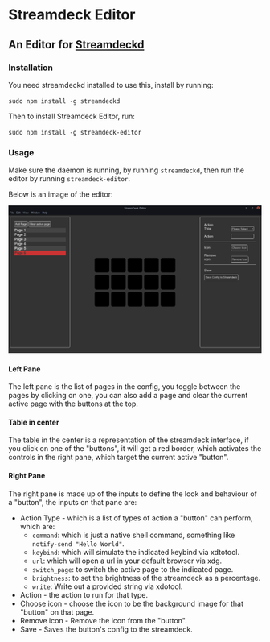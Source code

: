 # Streamdeck Editor
## An Editor for [Streamdeckd](https://github.com/the-jonsey/streamdeckd)

### Installation

You need streamdeckd installed to use this, install by running:

`sudo npm install -g streamdeckd`

Then to install Streamdeck Editor, run:

`sudo npm install -g streamdeck-editor`

### Usage

Make sure the daemon is running, by running `streamdeckd`, then run the editor by running `streamdeck-editor`.

Below is an image of the editor:

![Editor](docs/editor.png)

#### Left Pane

The left pane is the list of pages in the config, you toggle between the pages by clicking on one,
you can also add a page and clear the current active page with the buttons at the top.

#### Table in center 

The table in the center is a representation of the streamdeck interface, if you click on one of the "buttons",
it will get a red border, which activates the controls in the right pane, which target the current active "button".

#### Right Pane

The right pane is made up of the inputs to define the look and behaviour of a "button", the inputs on that pane are:

- Action Type - which is a list of types of action a "button" can perform, which are:
    - `command`: which is just a native shell command, something like `notify-send "Hello World"`.
    - `keybind`: which will simulate the indicated keybind via xdtotool.
    - `url`: which will open a url in your default browser via xdg.
    - `switch_page`: to switch the active page to the indicated page.
    - `brightness`: to set the brightness of the streamdeck as a percentage.
    - `write`: Write out a provided string via xdotool.
- Action - the action to run for that type.
- Choose icon - choose the icon to be the background image for that "button" on that page.
- Remove icon - Remove the icon from the "button".
- Save - Saves the button's config to the streamdeck.
